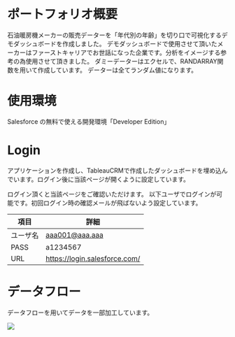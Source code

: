 # ポートフォリオ概要
石油暖房機メーカーの販売データーを「年代別の年齢」を切り口で可視化するデモダッシュボードを作成しました。
デモダッシュボードで使用させて頂いたメーカーはファーストキャリアでお世話になった企業です。分析をイメージする参考の為使用させて頂きました。
ダミーデーターはエクセルで、RANDARRAY関数を用いて作成しています。
データーは全てランダム値になります。

# 使用環境
Salesforce の無料で使える開発環境「Developer Edition」


# Login
アプリケーションを作成し、TableauCRMで作成したダッシュボードを埋め込んでいます。ログイン後に当該ページが開くように設定しています。

ログイン頂くと当該ページをご確認いただけます。
以下ユーザでログインが可能です。初回ログイン時の確認メールが飛ばないよう設定しています。

|  項目  |  詳細  |
| ---- | ---- |
|  ユーザ名  |  aaa001@aaa.aaa  |
|  PASS  |  a1234567  |
|  URL  |  https://login.salesforce.com/  |

# データフロー
データフローを用いてデータを一部加工しています。

![](https://drive.google.com/file/d/1y1y3xKtttB256ReVv8bA96v9TVv24rOZ/view?usp=sharing.png)
